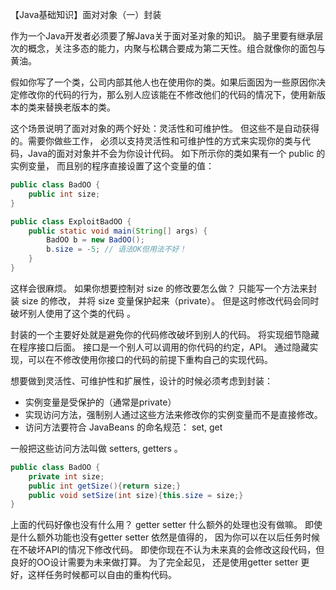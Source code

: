 【Java基础知识】面对对象（一）封装

作为一个Java开发者必须要了解Java关于面对圣对象的知识。 脑子里要有继承层次的概念，关注多态的能力，内聚与松耦合要成为第二天性。组合就像你的面包与黄油。


假如你写了一个类，公司内部其他人也在使用你的类。如果后面因为一些原因你决定修改你的代码的行为，那么别人应该能在不修改他们的代码的情况下，使用新版本的类来替换老版本的类。

这个场景说明了面对对象的两个好处：灵活性和可维护性。 但这些不是自动获得的。需要你做些工作， 必须以支持灵活性和可维护性的方式来实现你的类与代码，Java的面对对象并不会为你设计代码。 如下所示你的类如果有一个 public 的实例变量， 而且别的程序直接设置了这个变量的值：

```java
public class BadOO {
    public int size;
}

public class ExploitBadOO {
    public static void main(String[] args) {
        BadOO b = new BadOO();
        b.size = -5; // 语法OK但用法不好！
    }
}

```

这样会很麻烦。 如果你想要控制对 size 的修改要怎么做？ 只能写一个方法来封装 size 的修改， 并将 size 变量保护起来（private）。 但是这时修改代码会同时破坏别人使用了这个类的代码 。

封装的一个主要好处就是避免你的代码修改破坏到别人的代码。 将实现细节隐藏在程序接口后面。 接口是一个别人可以调用的你代码的约定，API。 通过隐藏实现，可以在不修改使用你接口的代码的前提下重构自己的实现代码。

想要做到灵活性、可维护性和扩展性，设计的时候必须考虑到封装：
- 实例变量是受保护的（通常是private）
- 实现访问方法，强制别人通过这些方法来修改你的实例变量而不是直接修改。
- 访问方法要符合 JavaBeans 的命名规范： set<Property>, get<Property>

一般把这些访问方法叫做 setters, getters 。

```java
public class BadOO {
    private int size;
    public int getSize(){return size;}
    public void setSize(int size){this.size = size;}
}

```

上面的代码好像也没有什么用？ getter setter 什么额外的处理也没有做嘛。  即使是什么额外功能也没有getter setter 依然是值得的， 因为你可以在以后任务时候在不破坏API的情况下修改代码。 即使你现在不认为未来真的会修改这段代码，但良好的OO设计需要为未来做打算。 为了完全起见， 还是使用getter setter 更好，这样任务时候都可以自由的重构代码。
